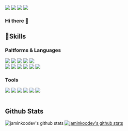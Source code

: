 <img src="https://img.shields.io/badge/jmkoo.dev@gmail.com-EA4335?style=flat-square&logo=gmail&logoColor=white"/>
<img src="https://img.shields.io/badge/jmkoo-20C997?style=flat-square&logo=velog&logoColor=white"/>
<img src="https://img.shields.io/badge/jmkoo98-E4405F?style=flat-square&logo=instagram&logoColor=white"/>
<img src="https://img.shields.io/badge/Jamin Koo-1877F2?style=flat-square&logo=facebook&logoColor=white"/>
<br/>

### Hi there 👋

## 💪Skills

### Paltforms & Languages

<!-- Android -->
<img src="https://img.shields.io/badge/Android-3DDC84?style=flat-square&logo=Android&logoColor=white"/>
<!-- IOS -->
<img src="https://img.shields.io/badge/iOS-000000?style=flat-square&logo=ios&logoColor=white"/>
<!-- Flutter -->
<img src="https://img.shields.io/badge/Flutter-02569B?style=flat-square&logo=flutter&logoColor=white"/>
<!-- Capacitor -->
<img src="https://img.shields.io/badge/Capacitor-119EFF?style=flat-square&logo=capacitor&logoColor=white"/>
<!-- Vue.js -->
<img src="https://img.shields.io/badge/Vue.js-4FC08D?style=flat-square&logo=vue.js&logoColor=white"/>
<br/>

<!-- Kotlin -->
<img src="https://img.shields.io/badge/kotlin-7F52FF?style=flat-square&logo=kotlin&logoColor=white"/>
<!-- Swift -->
<img src="https://img.shields.io/badge/Swift-F05138?style=flat-square&logo=swift&logoColor=white"/>
<!-- Dart -->
<img src="https://img.shields.io/badge/Dart-0175C2?style=flat-square&logo=dart&logoColor=white"/>
<!-- TypeScript -->
<img src="https://img.shields.io/badge/TypeScript-3178C6?style=flat-square&logo=typescript&logoColor=white"/>
<!-- Java -->
<img src="https://img.shields.io/badge/Java-007396?style=flat-square&logo=java&logoColor=white"/>
<!-- Python -->
<img src="https://img.shields.io/badge/Python-3776AB?style=flat-square&logo=python&logoColor=white"/>
<br/>

### Tools
<!-- Jetpack Compose -->
<img src="https://img.shields.io/badge/Jetpack Compose-4285F4?style=flat-square&logo=jetpackcompose&logoColor=white"/>
<!-- Firebase -->
<img src="https://img.shields.io/badge/Firebase-FFCA28?style=flat-square&logo=firebase&logoColor=white"/>
<!-- Vuetify -->
<img src="https://img.shields.io/badge/Vuetify-1867C0?style=flat-square&logo=vuetify&logoColor=white"/>
<!-- Spring Boot -->
<img src="https://img.shields.io/badge/Spring Boot-6DB33F?style=flat-square&logo=springboot&logoColor=white"/>
<!-- ElasticSearch -->
<img src="https://img.shields.io/badge/ElasticSearch-005571?style=flat-square&logo=elasticsearch&logoColor=white"/>
<!-- git -->
<img src="https://img.shields.io/badge/Git-F05032?style=flat-square&logo=git&logoColor=white"/>
<br/>
<br/>

## Github Stats


![jaminkoodev's github stats](https://github-readme-stats.vercel.app/api?username=jaminkoodev&show_icons=true)
[![jaminkoodev's github stats](https://github-readme-stats.vercel.app/api/top-langs/?username=jaminkoodev&show_icons=true&hide_border=true&title_color=004386&icon_color=004386&layout=compact)](https://github.com/jaminkoodev)
